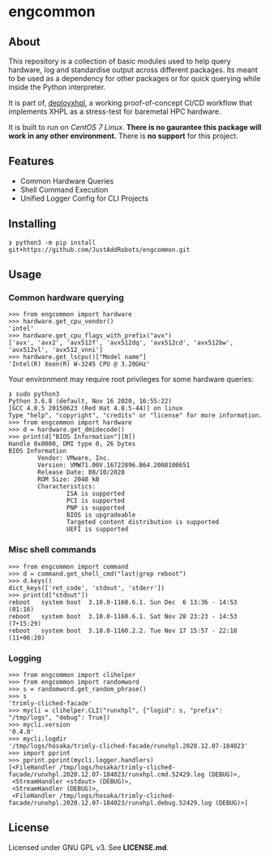 # engcommon

## About

This repository is a collection of basic modules used to help query hardware, 
log and standardise output across different packages. Its meant to be used as a 
dependency for other packages or for quick querying while inside the Python
interpreter.

It is part of, [deployxhpl](https://github.com/JustAddRobots/deployxhpl), a working 
proof-of-concept CI/CD workflow that implements XHPL as a stress-test for baremetal HPC 
hardware.

It is built to run on *CentOS 7 Linux*. **There is no gaurantee this package will work
in any other environment.** There is **no support** for this project.


## Features

* Common Hardware Queries
* Shell Command Execution
* Unified Logger Config for CLI Projects


## Installing

```
❯ python3 -m pip install git+https://github.com/JustAddRobots/engcommon.git

```

## Usage

### Common hardware querying

```
>>> from engcommon import hardware
>>> hardware.get_cpu_vendor()
'intel'
>>> hardware.get_cpu_flags_with_prefix("avx")
['avx', 'avx2', 'avx512f', 'avx512dq', 'avx512cd', 'avx512bw', 'avx512vl', 'avx512_vnni']
>>> hardware.get_lscpu()["Model name"]
'Intel(R) Xeon(R) W-3245 CPU @ 3.20GHz'
```

Your environment may require root privileges for some hardware queries:

```
❯ sudo python3
Python 3.6.8 (default, Nov 16 2020, 16:55:22)
[GCC 4.8.5 20150623 (Red Hat 4.8.5-44)] on linux
Type "help", "copyright", "credits" or "license" for more information.
>>> from engcommon import hardware
>>> d = hardware.get_dmidecode()
>>> print(d["BIOS Information"][0])
Handle 0x0000, DMI type 0, 26 bytes
BIOS Information
        Vendor: VMware, Inc.
        Version: VMW71.00V.16722896.B64.2008100651
        Release Date: 08/10/2020
        ROM Size: 2048 kB
        Characteristics:
                ISA is supported
                PCI is supported
                PNP is supported
                BIOS is upgradeable
                Targeted content distribution is supported
                UEFI is supported
```

### Misc shell commands

```
>>> from engcommon import command
>>> d = command.get_shell_cmd("last|grep reboot")
>>> d.keys()
dict_keys(['ret_code', 'stdout', 'stderr'])
>>> print(d["stdout"])
reboot   system boot  3.10.0-1160.6.1. Sun Dec  6 13:36 - 14:53  (01:16)
reboot   system boot  3.10.0-1160.6.1. Sat Nov 28 23:23 - 14:53 (7+15:29)
reboot   system boot  3.10.0-1160.2.2. Tue Nov 17 15:57 - 22:18 (11+06:20)
```

### Logging

```
>>> from engcommon import clihelper
>>> from engcommon import randomword
>>> s = randomword.get_random_phrase()
>>> s
'trimly-cliched-facade'
>>> mycli = clihelper.CLI("runxhpl", {"logid": s, "prefix": "/tmp/logs", "debug": True})
>>> mycli.version
'0.4.0'
>>> mycli.logdir
'/tmp/logs/hosaka/trimly-cliched-facade/runxhpl.2020.12.07-184023'
>>> import pprint
>>> pprint.pprint(mycli.logger.handlers)
[<FileHandler /tmp/logs/hosaka/trimly-cliched-facade/runxhpl.2020.12.07-184023/runxhpl.cmd.52429.log (DEBUG)>,
 <StreamHandler <stdout> (DEBUG)>,
 <StreamHandler (DEBUG)>,
 <FileHandler /tmp/logs/hosaka/trimly-cliched-facade/runxhpl.2020.12.07-184023/runxhpl.debug.52429.log (DEBUG)>]
```

## License

Licensed under GNU GPL v3. See **LICENSE.md**.
